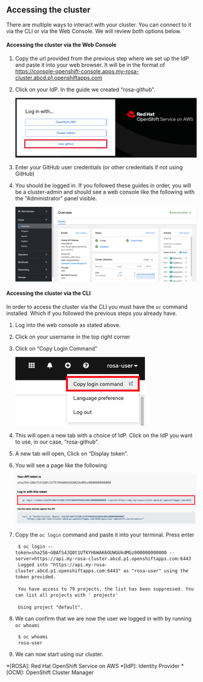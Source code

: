 ## Accessing the cluster
There are multiple ways to interact with your cluster.  You can connect to it via the CLI or via the Web Console. We will review both options below.

#### Accessing the cluster via the Web Console
1. Copy the url provided from the previous step where we set up the IdP and paste it into your web browser.  It will be in the format of <https://console-openshift-console.apps.my-rosa-cluster.abcd.p1.openshiftapps.com> 
1. Click on your IdP.  In the guide we created “rosa-github”.

    ![login](images/4-login.png)

1. Enter your GitHub user credentials (or other credentials if not using GitHub)
1. You should be logged in. If you followed these guides in order, you will be a cluster-admin and should see a web console like the following with the "Administrator" panel visible.

    ![loggedin](images/6-logged.png)

#### Accessing the cluster via the CLI
In order to access the cluster via the CLI you must have the `oc` command installed.  Which if you followed the previous steps you already have.

1. Log into the web console as stated above.
1. Click on your username in the top right corner
1. Click on “Copy Login Command”

    ![copy1](images/6-copy_login.png)

1. This will open a new tab with a choice of IdP. Click on the IdP you want to use, in our case, “rosa-github”.
1. A new tab will open, Click on “Display token”.
1. You will see a page like the following

    ![copy2](images/6-copy_token.png)

1. Copy the `oc login` command and paste it into your terminal. Press enter

        $ oc login --token=sha256~GBAfS4JQ0t1UTKYHbWAK6OUWGUkdMGz000000000000 --server=https://api.my-rosa-cluster.abcd.p1.openshiftapps.com:6443
        Logged into "https://api.my-rosa-cluster.abcd.p1.openshiftapps.com:6443" as "rosa-user" using the token provided.
        
        You have access to 79 projects, the list has been suppressed. You can list all projects with ' projects'
        
        Using project "default".

1. We can confirm that we are now the user we logged in with by running `oc whoami`

        $ oc whoami
        rosa-user

1. We can now start using our cluster.


*[ROSA]: Red Hat OpenShift Service on AWS
*[IdP]: Identity Provider
*[OCM]: OpenShift Cluster Manager